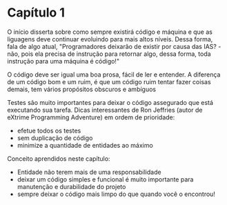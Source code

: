 # Capítulo 1

O início disserta sobre como sempre existirá código e máquina e que as liguagens deve continuar evoluindo para mais altos níveis. Dessa forma, fala de algo atual, "Programadores deixarão de existir por causa das IAS? - não, pois ela precisa de instrução para retornar algo, dessa forma, toda instrução para uma máquina é código!"

O código deve ser igual uma boa prosa, fácil de ler e entender. A diferença de um código bom e um ruim, é que um código ruim tentar fazer coisas demais, tem vários propósitos obscuros e ambíguos

Testes são muito importantes para deixar o código assegurado que está executando sua tarefa. Dicas interessantes de Ron Jeffries (autor de eXtrime Programming Adventure) em ordem de prioridade:
- efetue todos os testes
- sem duplicação de código
- minimize a quantidade de entidades ao máximo

Conceito aprendidos neste capítulo:
- Entidade não terem mais de uma responsabilidade
- deixar um código simples e funcional é muito importante para manutenção e durabilidade do projeto
- sempre deixar o código mais limpo do que quando você o encontrou!